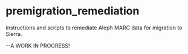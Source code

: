 # premigration_remediation
Instructions and scripts to remediate Aleph MARC data for migration to Sierra.

--A WORK IN PROGRESS!
